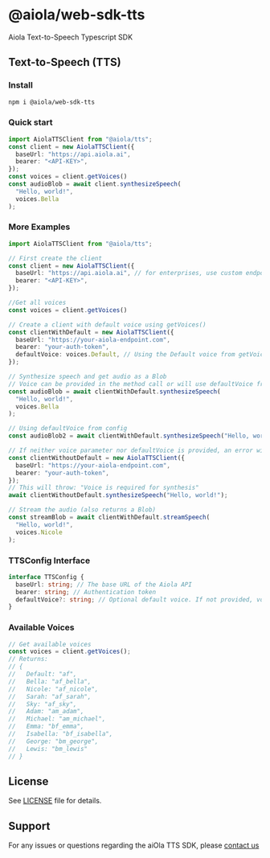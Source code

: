 # @aiola/web-sdk-tts
Aiola Text-to-Speech Typescript SDK


## Text-to-Speech (TTS)

### Install
```bash
npm i @aiola/web-sdk-tts
```

### Quick start

<!--snippet;quickstart-->

```typescript
import AiolaTTSClient from "@aiola/tts";
const client = new AiolaTTSClient({
  baseUrl: "https://api.aiola.ai",
  bearer: "<API-KEY>",
});
const voices = client.getVoices()
const audioBlob = await client.synthesizeSpeech(
  "Hello, world!",
  voices.Bella
);
```

### More Examples
```typescript
import AiolaTTSClient from "@aiola/tts";

// First create the client
const client = new AiolaTTSClient({
  baseUrl: "https://api.aiola.ai", // for enterprises, use custom endpoint
  bearer: "<API-KEY>",
});

//Get all voices
const voices = client.getVoices()

// Create a client with default voice using getVoices()
const clientWithDefault = new AiolaTTSClient({
  baseUrl: "https://your-aiola-endpoint.com",
  bearer: "your-auth-token",
  defaultVoice: voices.Default, // Using the Default voice from getVoices()
});

// Synthesize speech and get audio as a Blob
// Voice can be provided in the method call or will use defaultVoice from config
const audioBlob = await clientWithDefault.synthesizeSpeech(
  "Hello, world!",
  voices.Bella
);

// Using defaultVoice from config
const audioBlob2 = await clientWithDefault.synthesizeSpeech("Hello, world!");

// If neither voice parameter nor defaultVoice is provided, an error will be thrown
const clientWithoutDefault = new AiolaTTSClient({
  baseUrl: "https://your-aiola-endpoint.com",
  bearer: "your-auth-token",
});
// This will throw: "Voice is required for synthesis"
await clientWithoutDefault.synthesizeSpeech("Hello, world!");

// Stream the audio (also returns a Blob)
const streamBlob = await clientWithDefault.streamSpeech(
  "Hello, world!",
  voices.Nicole
);
```

### TTSConfig Interface

```typescript
interface TTSConfig {
  baseUrl: string; // The base URL of the Aiola API
  bearer: string; // Authentication token
  defaultVoice?: string; // Optional default voice. If not provided, voice must be specified in method calls
}
```
### Available Voices

```typescript
// Get available voices
const voices = client.getVoices();
// Returns:
// {
//   Default: "af",
//   Bella: "af_bella",
//   Nicole: "af_nicole",
//   Sarah: "af_sarah",
//   Sky: "af_sky",
//   Adam: "am_adam",
//   Michael: "am_michael",
//   Emma: "bf_emma",
//   Isabella: "bf_isabella",
//   George: "bm_george",
//   Lewis: "bm_lewis"
// }
```

## License

See [LICENSE](LICENSE) file for details.

## Support

For any issues or questions regarding the aiOla TTS SDK, please [contact us](https://aiOla.ai/contact/)
